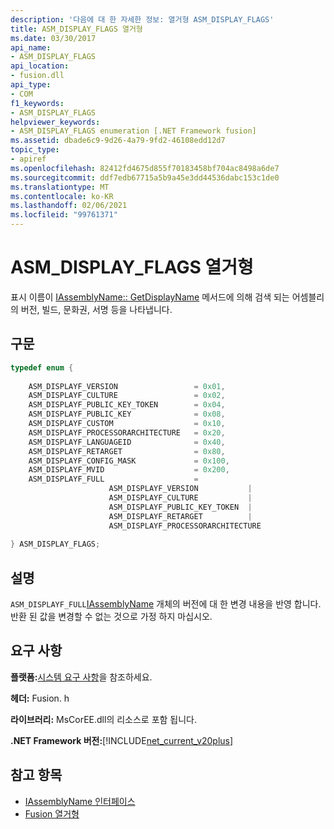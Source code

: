 ```yaml
---
description: '다음에 대 한 자세한 정보: 열거형 ASM_DISPLAY_FLAGS'
title: ASM_DISPLAY_FLAGS 열거형
ms.date: 03/30/2017
api_name:
- ASM_DISPLAY_FLAGS
api_location:
- fusion.dll
api_type:
- COM
f1_keywords:
- ASM_DISPLAY_FLAGS
helpviewer_keywords:
- ASM_DISPLAY_FLAGS enumeration [.NET Framework fusion]
ms.assetid: dbade6c9-9d26-4a79-9fd2-46108edd12d7
topic_type:
- apiref
ms.openlocfilehash: 82412fd4675d855f70183458bf704ac8498a6de7
ms.sourcegitcommit: ddf7edb67715a5b9a45e3dd44536dabc153c1de0
ms.translationtype: MT
ms.contentlocale: ko-KR
ms.lasthandoff: 02/06/2021
ms.locfileid: "99761371"
---
```

# <a name="asm_display_flags-enumeration"></a>ASM_DISPLAY_FLAGS 열거형

표시 이름이 [IAssemblyName:: GetDisplayName](iassemblyname-getdisplayname-method.md) 메서드에 의해 검색 되는 어셈블리의 버전, 빌드, 문화권, 서명 등을 나타냅니다.  
  
## <a name="syntax"></a>구문  
  
```cpp  
typedef enum {  
  
    ASM_DISPLAYF_VERSION                 = 0x01,  
    ASM_DISPLAYF_CULTURE                 = 0x02,  
    ASM_DISPLAYF_PUBLIC_KEY_TOKEN        = 0x04,  
    ASM_DISPLAYF_PUBLIC_KEY              = 0x08,  
    ASM_DISPLAYF_CUSTOM                  = 0x10,  
    ASM_DISPLAYF_PROCESSORARCHITECTURE   = 0x20,  
    ASM_DISPLAYF_LANGUAGEID              = 0x40,  
    ASM_DISPLAYF_RETARGET                = 0x80,  
    ASM_DISPLAYF_CONFIG_MASK             = 0x100,  
    ASM_DISPLAYF_MVID                    = 0x200,  
    ASM_DISPLAYF_FULL                    =
                      ASM_DISPLAYF_VERSION           |
                      ASM_DISPLAYF_CULTURE           |
                      ASM_DISPLAYF_PUBLIC_KEY_TOKEN  |
                      ASM_DISPLAYF_RETARGET          |
                      ASM_DISPLAYF_PROCESSORARCHITECTURE  
  
} ASM_DISPLAY_FLAGS;  
```  
  
## <a name="remarks"></a>설명  

 `ASM_DISPLAYF_FULL`[IAssemblyName](iassemblyname-interface.md) 개체의 버전에 대 한 변경 내용을 반영 합니다. 반환 된 값을 변경할 수 없는 것으로 가정 하지 마십시오.  
  
## <a name="requirements"></a>요구 사항  

 **플랫폼:**[시스템 요구 사항](../../get-started/system-requirements.md)을 참조하세요.  
  
 **헤더:** Fusion. h  
  
 **라이브러리:** MsCorEE.dll의 리소스로 포함 됩니다.  
  
 **.NET Framework 버전:**[!INCLUDE[net_current_v20plus](../../../../includes/net-current-v20plus-md.md)]  
  
## <a name="see-also"></a>참고 항목

- [IAssemblyName 인터페이스](iassemblyname-interface.md)
- [Fusion 열거형](fusion-enumerations.md)
